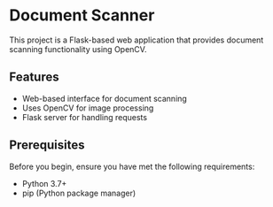 # Document Scanner

This project is a Flask-based web application that provides document scanning functionality using OpenCV.

## Features

- Web-based interface for document scanning
- Uses OpenCV for image processing
- Flask server for handling requests

## Prerequisites

Before you begin, ensure you have met the following requirements:

- Python 3.7+
- pip (Python package manager)
